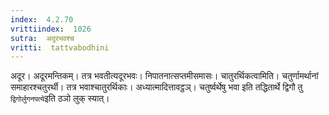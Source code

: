```yaml
---
index:  4.2.70
vrittiindex:  1026
sutra:  अदूरभवश्च
vritti:  tattvabodhini 
---
```


अदूर। अदूरमन्तिकम्। तत्र भवतीत्यदूरभवः। निपातनात्सप्तमीसमासः। चातुरर्थिकत्वामिति। चतुर्णामर्थानां समाहारश्चतुरर्थी। तत्र भवाश्चातुरर्थिकाः। अध्यात्मादित्तावट्ठञ्। चतुर्ष्वर्थेषु भवा इति तद्धितार्थे द्विगौ तु `द्विगोर्लुगनपत्ये`इति ठञो लुक् स्यात्।

